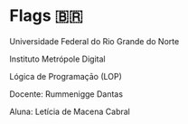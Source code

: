 # Flags :brazil:

Universidade Federal do Rio Grande do Norte

Instituto Metrópole Digital

Lógica de Programaçāo (LOP)

Docente: Rummenigge Dantas

Aluna: Letícia de Macena Cabral
